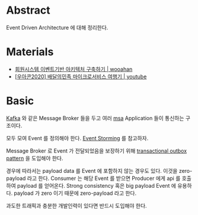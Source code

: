 # Abstract

Event Driven Architecture 에 대해 정리한다.

# Materials

* [회원시스템 이벤트기반 아키텍처 구축하기 | wooahan](https://techblog.woowahan.com/7835/)
* [[우아콘2020] 배달의민족 마이크로서비스 여행기 | youtube](https://www.youtube.com/watch?v=BnS6343GTkY)

# Basic

[Kafka](/kafka/README.md) 와 같은 Message Broker 들을 두고 여러
[msa](/systemdesign/msa.md) Application 들이 통신하는 구조이다.

모두 모여 Event 를 정의해야 한다. [Event Storming](/ddd/README.md#event-storming) 를 참고하자.

Message Broker 로 Event 가 전달되었음을 보장하기 위해 [transactional outbox pattern](https://microservices.io/patterns/data/transactional-outbox.html) 을 도입해야 한다.

경우에 따라서는 payload data 를 Event 에 포함하지 않는 경우도 있다. 이것을
zero-payload 라고 한다. Consumer 는 해당 Event 를 받으면 Producer 에게 api 를
호출하여 payload 를 얻어온다. Strong consistency 혹은 big payload Event 에
유용하다. payload 가 zero 이기 때문에 zero-payload 라고 한다. 

과도한 트래픽과 충분한 개발인력이 있다면 반드시 도입해야 한다.
